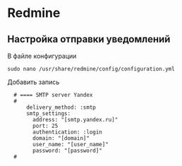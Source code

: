 # Redmine

## Настройка отправки уведомлений

В файле конфигурации
```
sudo nano /usr/share/redmine/config/configuration.yml
```

Добавить запись
```
  # ==== SMTP server Yandex
  #
      delivery_method: :smtp
      smtp_settings:
        address: "[smtp.yandex.ru]"
        port: 25
        authentication: :login
        domain: "[domain]"
        user_name: "[user_name]"
        password: "[password]"
  #
```
